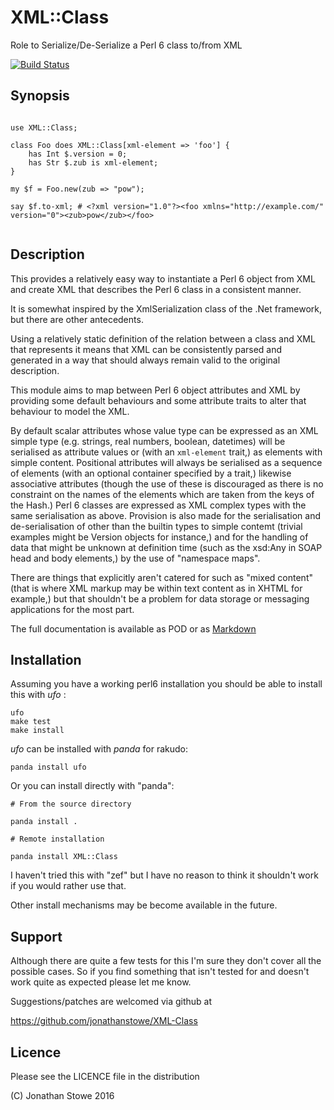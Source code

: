 # XML::Class

Role to Serialize/De-Serialize a Perl 6 class to/from XML

[![Build Status](https://travis-ci.org/jonathanstowe/XML-Class.svg?branch=master)](https://travis-ci.org/jonathanstowe/XML-Class)

## Synopsis

```

use XML::Class;

class Foo does XML::Class[xml-element => 'foo'] {
    has Int $.version = 0;
    has Str $.zub is xml-element;
}

my $f = Foo.new(zub => "pow");

say $f.to-xml; # <?xml version="1.0"?><foo xmlns="http://example.com/" version="0"><zub>pow</zub></foo>


```


## Description

This provides a relatively easy way to instantiate a Perl 6 object from XML and create XML
that describes the Perl 6 class in a consistent manner.

It is somewhat inspired by the XmlSerialization class of the .Net framework, but there are
other antecedents.

Using a relatively static definition of the relation between a class and XML that represents
it means that XML can be consistently parsed and generated in a way that should always
remain valid to the original description.

This module aims to map between Perl 6 object attributes and XML by providing some default
behaviours and some attribute traits to alter that behaviour to model the XML.

By default scalar attributes whose value type can be expressed as an XML simple type (e.g.
strings, real numbers, boolean, datetimes) will be serialised as attribute values or (with
an ```xml-element``` trait,) as elements with simple content.  Positional attributes will
always be serialised as a sequence of elements (with an optional container specified by a
trait,) likewise associative attributes (though the use of these is discouraged as there is
no constraint on the names of the elements which are taken from the keys of the Hash.)
Perl 6 classes are expressed as XML complex types with the same serialisation as above.
Provision is also made for the serialisation and de-serialisation of other than the builtin
types to simple contemt (trivial examples might be Version objects for instance,) and for
the handling of data that might be unknown at definition time (such as the xsd:Any in 
SOAP head and body elements,) by the use of "namespace maps".

There are things that explicitly aren't catered for such as  "mixed content" (that is
where XML markup may be within text content as in XHTML for example,) but that shouldn't
be a problem for data storage or messaging applications for the most part.  

The full documentation is available as POD or as [Markdown](Documentation.md)

## Installation

Assuming you have a working perl6 installation you should be able to
install this with *ufo* :

    ufo
    make test
    make install

*ufo* can be installed with *panda* for rakudo:

    panda install ufo

Or you can install directly with "panda":

    # From the source directory
   
    panda install .

    # Remote installation

    panda install XML::Class

I haven't tried this with "zef" but I have no reason to think it
shouldn't work if you would rather use that.

Other install mechanisms may be become available in the future.

## Support

Although there are quite a few tests for this I'm sure they don't
cover all the possible cases. So if you find something that isn't
tested for and doesn't work quite as expected please let me know.


Suggestions/patches are welcomed via github at

   https://github.com/jonathanstowe/XML-Class

## Licence

Please see the LICENCE file in the distribution

(C) Jonathan Stowe 2016
